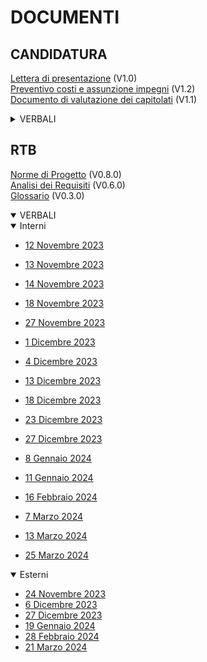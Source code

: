 <h1>DOCUMENTI</h1>

<h2>CANDIDATURA</h2>

[Lettera di presentazione](documenti/1-CANDIDATURA/Lettera_di_presentazione_v1.0.pdf) (V1.0)<br>
[Preventivo costi e assunzione impegni](documenti/1-CANDIDATURA/Preventivo_costi_e_assunzione%20impegni_v1.2.pdf) (V1.2) <br>
[Documento di valutazione dei capitolati](documenti/1-CANDIDATURA/Valutazione_dei_capitolati_v1.1.pdf) (V1.1) <br>

<details>
  <summary>VERBALI</summary>

  <details>
    <summary>Interni</summary>

- [26 Ottobre 2023](documenti/1-CANDIDATURA/verbali/verbali_interni/verbale_2023_10_26.pdf)
- [27 Ottobre 2023](documenti/1-CANDIDATURA/verbali/verbali_interni/verbale_2023_10_27.pdf)
- [29 Ottobre 2023](documenti/1-CANDIDATURA/verbali/verbali_interni/verbale_2023_10_29.pdf)
- [30 Ottobre 2023](documenti/1-CANDIDATURA/verbali/verbali_interni/verbale_2023_10_30.pdf)
- [06 Novembre 2023](documenti/1-CANDIDATURA/verbali/verbali_interni/verbale_2023_11_06.pdf)
- [07 Novembre 2023](documenti/1-CANDIDATURA/verbali/verbali_interni/verbale_2023_11_07.pdf)

  </details>

  <details>
    <summary>Esterni</summary>

- [27 Ottobre 2023](documenti/1-CANDIDATURA/verbali/verbali_esterni/verbale_2023_10_27.pdf)

  </details>

</details>

<h2>RTB</h2>

[Norme di Progetto](documenti/2-RTB/Norme_di_Progetto_v0.8.0.pdf) (V0.8.0) <br>
[Analisi dei Requisiti](documenti/2-RTB/Analisi_dei_Requisiti_v0.6.0.pdf) (V0.6.0) <br>
[Glossario](documenti/2-RTB/Glossario_v0.3.0.pdf) (V0.3.0) <br>

<details open>
  <summary>VERBALI</summary>

  <details open>
    <summary>Interni</summary>

- [12 Novembre 2023](documenti/2-RTB/verbali/verbali_interni/verbale_2023_11_12.pdf)
- [13 Novembre 2023](documenti/2-RTB/verbali/verbali_interni/verbale_2023_11_13.pdf)
- [14 Novembre 2023](documenti/2-RTB/verbali/verbali_interni/verbale_2023_11_14.pdf)
- [18 Novembre 2023](documenti/2-RTB/verbali/verbali_interni/verbale_2023_11_18.pdf)
- [27 Novembre 2023](documenti/2-RTB/verbali/verbali_interni/verbale_2023_11_27.pdf)
- [1 Dicembre 2023](documenti/2-RTB/verbali/verbali_interni/verbale_2023_12_01.pdf)
- [4 Dicembre 2023](documenti/2-RTB/verbali/verbali_interni/verbale_2023_12_04.pdf)
- [13 Dicembre 2023](documenti/2-RTB/verbali/verbali_interni/verbale_2023_12_13.pdf)
- [18 Dicembre 2023](documenti/2-RTB/verbali/verbali_interni/verbale_2023_12_18.pdf)
- [23 Dicembre 2023](documenti/2-RTB/verbali/verbali_interni/verbale_2023_12_23.pdf)
- [27 Dicembre 2023](documenti/2-RTB/verbali/verbali_interni/verbale_2023_12_27.pdf)
- [8 Gennaio 2024](documenti/2-RTB/verbali/verbali_interni/verbale_2024_01_08.pdf)
- [11 Gennaio 2024](documenti/2-RTB/verbali/verbali_interni/verbale_2024_01_11.pdf)
- [16 Febbraio 2024](documenti/2-RTB/verbali/verbali_interni/verbale_2024_02_16.pdf)
- [7 Marzo 2024](documenti/2-RTB/verbali/verbali_interni/verbale_2024_03_07.pdf)
- [13 Marzo 2024](documenti/2-RTB/verbali/verbali_interni/verbale_2024_03_13.pdf)
- [25 Marzo 2024](documenti/2-RTB/verbali/verbali_interni/verbale_2024_03_25.pdf)

  </details>

<details open>
  <summary>Esterni</summary>

- [24 Novembre 2023](documenti/2-RTB/verbali/verbali_esterni/verbale_2023_11_24.pdf)
- [6 Dicembre 2023](documenti/2-RTB/verbali/verbali_esterni/verbale_2023_12_06.pdf)
- [27 Dicembre 2023](documenti/2-RTB/verbali/verbali_esterni/verbale_2023_12_27.pdf)
- [19 Gennaio 2024](documenti/2-RTB/verbali/verbali_esterni/verbale_2024_01_19.pdf)
- [28 Febbraio 2024](documenti/2-RTB/verbali/verbali_esterni/verbale_2024_02_28.pdf)
- [21 Marzo 2024](documenti/2-RTB/verbali/verbali_esterni/verbale_2024_03_21.pdf)

</details>

</details>
